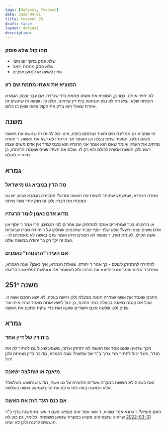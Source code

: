 ```yaml
---
tags: [dafyomi, Yevamot] 
date: 2022-04-01
title: Yevamot 25
draft: false
layout: dafyomi
description: 
---
```


### מהו קול שלא פוסק
- שלא פסק בתוך יום וחצי
- שלא פסק מחמת יראה
- שאין לאשה או לנטען אויבים

### המוציא את אשתו מחמת שם רע
לא יחזיר אותה. כמו כן, המוציא את אשתו מחמת נדר שנדרה.
אם עבר וכנס, הגמרא הוכיחה שלא יוציא וזה לא כמו הוציאוה בית דין שראינו. אלא כיון שהוא זה שהוציא זה אחרת שאולי הוא בדק את הקול וראה שאין בו כלום.
## משנה
מי שהביא גט ממדינת הים והעיד שנחתם בפניו, אינו יכול להיות זה שנושא את האשה משום הלעז.
המעיד שמת בעלה וכן האומר אני הרגתיו לא ישא את האשה. 
ר יהודה מרחיב את העניין ואומר שאם הוא אומר אני הרגתיו הוא נכנס לגדר אין אדם משים עצמו רשע ולכן האשה אסורה לכולם ולא רק לו. אולם אם העידו שנים שאמרו הרגנוהו, כן מותרת לעולם.
## גמרא
### מה הדין במביא גט מישראל
אמרה הגמרא, שמשמע שמותר לשאת את האשה ומדוע? מסבירה הגמרא שכאן יש גט המוכיח את דבריו ולכן זה חזק יותר מעד מיתה
### מדוע אדם נאמן לומר הרגתיו
או הרגנוהו בכך שמתירים אותה להתחתן עם אחרים לפי חכמים, הרי אמר ר יוסף אין אדם משים עצמו רשע? אלא שלר יוסף יסביר שחכמים שחלקו על ר יהודה סברו שבעדות אשה הקילו. לעומת זאת, ר מנשה לא הסכים איתו ואמר שגם באשה לא מאמינים לו - ושם זה ילך רק כר יהודה במשנה שלנו. 
### אם העידו "הרגנוהו" נאמנים
להתירה להתחתן לעולם - כך אמר ר יהודה.
שואלת הגמרא, איך נאמן? עונה הגמרא, שמדובר שהוא אומר ==הייתי== עם הורגיו ולא כשאומר אני ==השתתפתי== בהריגתו
## משנה ^251
החכם שאסר את אשה שנדרה הנאה מבעלה ולכן גרשה בעלה, לא ישא החכם אשה זו.
אבל אם קטנה מיאנה בבעלה בפני החכם, כן יכול לישא אותה מאחר שהיו איתו עוד שנים ולכן שלשה אינם חשודים שעשו זאת כדי שיקח החכם את האשה.
## גמרא
### בית דין של דיין אחד 
מכך שראינו שאם אסר את האשה לא יתחתן איתה, משמע שיכול גם להתיר לה את הנדר, כיצד יכול להתיר הרי צריך ב"ד של שלשה?
עונה הגמרא, מדובר בדין מומחה ולכן יכול.
### מיאנה או שחלצה ישאנה
ואם בשנים לא חששנו במקרה שעדים חתומים על גט אשה, מדוע שנחשוש בשלשה?
אלא המשנה באה לחדש לנו את הדין שמיאון נעשה בשלשה.
### אם כנס העד הזה את האשה 
האם מוציא? ר כהנא אמר מוציא, ר אשי אמר אינו מוציא.
טעם ר אשי מהמשנה בדף כ"ד [2022-03-31](../2022-03-31) שראינו שכנס אינו מוציא במקרה שנטען משפחה. כלומר, גם כאן לא חוששים לרננה ולכן לא יוציא.
